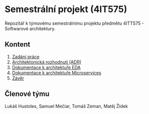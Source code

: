 # Semestrální projekt (4IT575)

Repozitář k týmovému semestrálnímu projektu předmětu 4ITT575 - Softwarové architektury.

## Kontent
1.  [Zadání práce](https://github.com/tomceman1313/4IT575-semestralka/blob/main/ASSIGNMENT.md "Zadání práce")
1.  [Architektonická rozhodnutí (ADR)](https://github.com/tomceman1313/4IT575-semestralka/tree/main/ADR "Architektonická rozhodnutí (ADR)")
1.  [Dokumentace k architektuře EDA](https://github.com/tomceman1313/4IT575-semestralka/tree/main/EDA "Dokumentace k architektuře EDA")
1.  [Dokumentace k architektuře Microservices](https://github.com/tomceman1313/4IT575-semestralka/tree/main/microservices "Dokumentace k architektuře Microservices")
2.  [Závěr](https://github.com/tomceman1313/4IT575-semestralka/blob/main/SUMMARY.md) 

## Členové týmu
Lukáš Hustoles, Samuel Mečiar, Tomáš Zeman, Matěj Žídek
